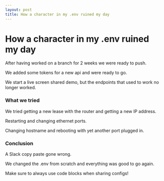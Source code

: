 ```yaml
---
layout: post
title: How a character in my .env ruined my day
---
```


# How a character in my .env ruined my day

After having worked on a branch for 2 weeks we were ready to push.

We added some tokens for a new api and were ready to go.

We start a live screen shared demo, but the endpoints that used to work no longer worked.

### What we tried

We tried getting a new lease with the router and getting a new IP address.

Restarting and changing ethernet ports.

Changing hostname and rebooting with yet another port plugged in.

### Conclusion

A Slack copy paste gone wrong.

We changed the .env from scratch and everything was good to go again.

Make sure to always use code blocks when sharing configs!
